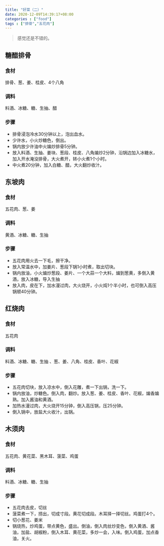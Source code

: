 ```yaml
---
title: "好菜（二）"
date: 2020-12-09T14:39:17+08:00
categories : ["food"]
tags : ["排骨","五花肉"]
---
```

>感觉还是不错的。

## 糖醋排骨
### 食材
排骨、葱、姜、桂皮、4个八角
### 调料
料酒、冰糖、糖、生抽、醋
### 步骤
* 排骨浸泡冷水30分钟以上，泡出血水。
* 少许水，小火炒糖色，倒出。
* 锅内放少许油中火煸炒排骨5分钟。
* 放入料酒、生抽、姜块、葱段、桂皮、八角煸炒2分钟，沿锅边加入冰糖水，加入开水淹没排骨，大火煮开，转小火煮1个小时。
* 中火煮20分钟，加入白糖、醋，大火翻炒收汁。

## 东坡肉
### 食材
五花肉、葱、姜
### 调料
黄酒、冰糖、糖、生抽 
### 步骤
* 五花肉用火去一下毛，擦干净。
* 放入常温水中，加姜片、葱段下锅1小时煮，取出切块。
* 锅内放油，小火煸炒葱段、姜片、一个大蒜一个大料，煸到葱黄，多倒入黄酒，放入冰糖，导入生抽
* 放入肉，皮在下，加水漫过肉，大火烧开，小火炖1个半小时，也可倒入高压锅顿40分钟。

## 红烧肉  
### 食材
五花肉
### 调料
料酒、冰糖、糖、生抽 、葱、姜、八角、桂皮、香叶、花椒    
### 步骤
* 五花肉切块，放入凉水中，倒入花雕，煮一下出锅，洗一下。                               
* 锅内放油，炒糖色。倒入肉，翻炒。放入葱、姜、桂皮、香叶、花椒，煸香煸熟。加入酱油和黄酒。                                               
* 加热水漫过肉，大火烧开15分钟，倒入高压锅，压25分钟。                               
* 倒入锅中，放盐大火收汁，出锅。    

## 木须肉  
### 食材
五花肉、黄花菜、黑木耳、菠菜、鸡蛋        
### 调料
料酒、冰糖、糖、生抽     
### 步骤
* 五花肉去皮，切丝                                      
* 菠菜煮一下，捞出，切成寸段。黄花切成段。木耳择一择切丝。鸡蛋打4个。                                             
* 切小葱花、姜米                               
* 锅烧热，炒鸡蛋，带点黄色，盛出。倒油，倒入肉丝炒变色，倒入黄酒、酱油，加盐、胡椒粉，倒入木耳、黄花菜，多炒一会，入味。倒入鸡蛋，加点香油，关火。                                                                                                             
